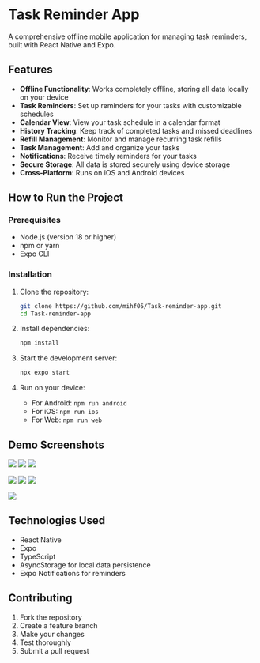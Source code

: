 # Task Reminder App

A comprehensive offline mobile application for managing task reminders, built with React Native and Expo.

## Features

- **Offline Functionality**: Works completely offline, storing all data locally on your device
- **Task Reminders**: Set up reminders for your tasks with customizable schedules
- **Calendar View**: View your task schedule in a calendar format
- **History Tracking**: Keep track of completed tasks and missed deadlines
- **Refill Management**: Monitor and manage recurring task refills
- **Task Management**: Add and organize your tasks
- **Notifications**: Receive timely reminders for your tasks
- **Secure Storage**: All data is stored securely using device storage
- **Cross-Platform**: Runs on iOS and Android devices

## How to Run the Project

### Prerequisites

- Node.js (version 18 or higher)
- npm or yarn
- Expo CLI

### Installation

1. Clone the repository:
   ```bash
   git clone https://github.com/mihf05/Task-reminder-app.git
   cd Task-reminder-app
   ```

2. Install dependencies:
   ```bash
   npm install
   ```

3. Start the development server:
   ```bash
   npx expo start
   ```

4. Run on your device:
   - For Android: `npm run android`
   - For iOS: `npm run ios`
   - For Web: `npm run web`

## Demo Screenshots

![](demo/WhatsApp%20Image%202025-10-01%20at%201.27.08%20AM%20(1).jpeg) ![](demo/WhatsApp%20Image%202025-10-01%20at%201.27.08%20AM%20(2).jpeg) ![](demo/WhatsApp%20Image%202025-10-01%20at%201.27.08%20AM.jpeg)

![](demo/WhatsApp%20Image%202025-10-01%20at%201.27.09%20AM%20(1).jpeg) ![](demo/WhatsApp%20Image%202025-10-01%20at%201.27.09%20AM.jpeg) ![](demo/WhatsApp%20Image%202025-10-01%20at%201.27.10%20AM%20(1).jpeg)

![](demo/WhatsApp%20Image%202025-10-01%20at%201.27.10%20AM.jpeg)

## Technologies Used

- React Native
- Expo
- TypeScript
- AsyncStorage for local data persistence
- Expo Notifications for reminders

## Contributing

1. Fork the repository
2. Create a feature branch
3. Make your changes
4. Test thoroughly
5. Submit a pull request

